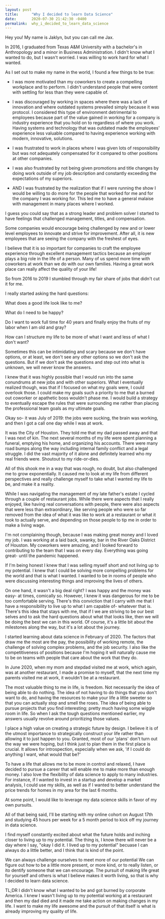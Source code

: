 ```yaml
---
layout: post
title:      "Why I decided to learn Data Science"
date:       2020-07-30 21:42:30 -0400
permalink:  why_i_decided_to_learn_data_science
---
```



Hey you! My name is Jaklyn, but you can call me Jax.


In 2016, I graduated from Texas A&M University with a bachelor's in Anthropology and a minor in Business Administration. I didn't know what I wanted to do, but I wasn't worried. I was willing to work hard for what I wanted. 

As I set out to make my name in the world, I found a few things to be true: 

* I was more motivated than my coworkers to create a compelling workplace and to perform. I didn't understand people that were content with settling for less than they were capable of. 
 
* I was discouraged by working in spaces where there was a lack of innovation and where outdated systems prevailed simply because it was protocol. I considered this type of environment detrimental to employees because part of the value gained in working for a company is industry experience that you hold on to regardless of where you work. Having systems and technology that was outdated made the employees' experience less valuable compared to having experience working with modern, innovative, solutions. 

*  I was frustrated to work in places where I was given lots of responsibility but was not adequately compensated for it compared to other positions at other companies.

* I was also frustrated by not being given promotions and title changes by doing work outside of my job description and constantly exceeding the expectations of my superiors. 

* AND I was frustrated by the realization that if I were running the show I would be willing to do more for the people that worked for me and for the company I was working for. This led me to have a general malaise with management in many places where I worked. 

I guess you could say that as a strong leader and problem solver I started to have feelings that challenged management, titles, and compensation. 

Some companies would encourage being challenged by new and or lower level employees to innovate and strive for improvement. After all, it is new employees that are seeing the company with the freshest of eyes.

I believe that it is so important for companies to craft the employee experience through excellent management tactics because an employer plays a big role in the life of a person. Many of us spend more time with coworkers at work than we do with our own families. Having a great work place can really affect the quality of your life! 

So from 2016 to 2019 I stumbled through my fair share of jobs that didn't cut it for me. 

I really started asking the hard questions: 

What does a good life look like to me? 

What do I need to be happy? 

Do I want to work full time for 40 years and finally enjoy the fruits of my labor when I am old and gray? 

How can I structure my life to be more of what I want and less of what I don't want? 

Sometimes this can be intimidating and scary because we don't have options, or at least, we don't see any other options so we don't ask the questions. But if we don't ask the questions and step out into what is unknown, we will never know the answers. 

I knew that it was highly possible that I would run into the same conundrums at new jobs and with other superiors. What I eventually realized though, was that if I focused on what my goals were, I could overlook those. I could make my goals such a priority to me that a burned out coworker or apathetic boss wouldn't phase me. I would build a strategy to eventually escape the rules that were surrounding me rather than placing the professional team goals as my ultimate goals.

Okay so- it was July of 2019: the jobs were sucking, the brain was working, and then I got a call one day while I was at work. 

It was the City of Houston. They told me that my dad passed away and that I was next of kin. The next several months of my life were spent planning a funeral, emptying his home, and organizing his accounts. There were many road bumps along the way including internal family conflict and a legal struggle. I did the vast majority of it alone and definitely learned who my real friends were. Shoutout to my ride-or-dies. 

All of this shook me in a way that was rough, no doubt, but also challenged me to grow exponentially. It caused me to look at my life from different perspectives and really challenge myself to take what I wanted my life to be, and make it a reality.

While I was navigating the management of my late father's estate I cycled through a couple of restaurant jobs. While there were aspects that I really enjoyed, like having real conversations with people, there were also aspects that were less than extraordinary, like serving people who were so far removed from the idea of what it was like to work at a restaurant or what it took to actually serve, and depending on those people to tip me in order to make a living wage. 

I'm not complaining though, because I was making great money and I loved my job. I was working at a laid back, swanky, bar in the River Oaks District of Houston. My coworkers were amazing, and I looked forward to contributing to the team that I was on every day. Everything was going great- until the pandemic happened. 

If I'm being honest I knew that I was selling myself short and not living up to my potential. I knew that I could be solving more compelling problems for the world and that is what I wanted. I wanted to be in rooms of people who were discussing interesting things and improving the lives of others. 

On one hand, it wasn't a big deal right? I was happy and the money was easy- at times, comically so. However, I knew it was dangerous for me to be too comfortable serving. There's this conviction that I carry with me that I have a responsibility to live up to what I am capable of- whatever that is. There's this idea that stays with me, that if I we are striving to be our best selves and to ask the hard questions about what that looks like, then we will be doing the best we can in this world. Of course, it's a little bit about the milestones along the way, but it's a lot about the journey. 

I started learning about data science in February of 2020. The factors that draw me the most are the pay, the possibility of working remote, the challenge of solving complex problems, and the job security. I also like the competitiveness of positions because I'm hoping it will naturally cause me to be on teams with people that care about the work that they do.

In June 2020, when my mom and stepdad visited me at work, which again, was at another restaurant, I made a promise to myself, that the next time my parents visited me at work, it wouldn't be at a restaurant. 

The most valuable thing to me in life, is freedom. Not necessarily the idea of being able to do nothing. The idea of not having to do things that you don't want to do, and having the resources to make your life a little sweeter so that you can actually stop and smell the roses. The idea of being able to pursue projects that you find interesting; pretty much having some wiggle room in life. So when I ask the tough questions mentioned earlier, my answers usually revolve around prioritizing those values.

I place a high value on creating a strategic future by design. I believe it is of the utmost importance to strategically construct your life rather than allowing it to just happen to you. Granted, most of our 'plans' don't turn out the way we were hoping, but I think just to plan them in the first place is crucial. It allows for introspection, especially when we ask, 'if I could do anything I want, what would that be?'

To have a life that allows me to be more in control and relaxed, I have decided to pursue a career that will enable me to make more than enough money. I also love the flexibility of data science to apply to many industries. For instance, if I wanted to invest in a startup and develop a market analysis, I could use my skills, as well as if I wanted to better understand the price trends for homes in my area for the last 6 months. 

At some point, I would like to leverage my data science skills in favor of my own pursuits.

All of that being said, I'll be starting with my online cohort on August 17th and studying 45 hours per week for a 5 month period to kick off my journey in data science. 

I find myself constantly excited about what the future holds and inching closer to living up to my potential. The thing is, I know there will never be a day where I say, "okay I did it. I lived up to my potential" becuase I can always do a little better, and I think that is kind of the point. 

We can always challenge ourselves to meet more of our potential We can figure out how to be a little more present, or more kind, or to really listen, or ito dentify someone that we can encourage. The pursuit of making life great for yourself and others is what I believe makes it worth living, so that is why I decided to learn data science. 


TL;DR I didn't know what I wanted to be and got burned by corporate America. I knew I wasn't living up to my potential working at a restaurant and then my dad died and it made me take action on making changes in my life. I want to make my life awesome and the pursuit of that itself is what is already improving my quality of life. 






